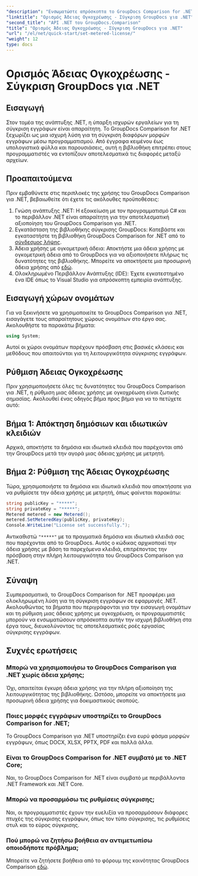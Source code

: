 ```yaml
---
"description": "Ενσωματώστε απρόσκοπτα το GroupDocs Comparison for .NET στα έργα .NET σας για αποτελεσματικές ροές εργασίας σύγκρισης εγγράφων."
"linktitle": "Ορισμός Άδειας Ογκοχρέωσης - Σύγκριση GroupDocs για .NET"
"second_title": "API .NET του GroupDocs.Comparison"
"title": "Ορισμός Άδειας Ογκοχρέωσης - Σύγκριση GroupDocs για .NET"
"url": "/el/net/quick-start/set-metered-license/"
"weight": 12
type: docs
---
```

# Ορισμός Άδειας Ογκοχρέωσης - Σύγκριση GroupDocs για .NET

## Εισαγωγή
Στον τομέα της ανάπτυξης .NET, η ύπαρξη ισχυρών εργαλείων για τη σύγκριση εγγράφων είναι απαραίτητη. Το GroupDocs Comparison for .NET ξεχωρίζει ως μια ισχυρή λύση για τη σύγκριση διαφόρων μορφών εγγράφων μέσω προγραμματισμού. Από έγγραφα κειμένου έως υπολογιστικά φύλλα και παρουσιάσεις, αυτή η βιβλιοθήκη επιτρέπει στους προγραμματιστές να εντοπίζουν αποτελεσματικά τις διαφορές μεταξύ αρχείων.
## Προαπαιτούμενα
Πριν εμβαθύνετε στις περιπλοκές της χρήσης του GroupDocs Comparison για .NET, βεβαιωθείτε ότι έχετε τις ακόλουθες προϋποθέσεις:
1. Γνώση ανάπτυξης .NET: Η εξοικείωση με τον προγραμματισμό C# και το περιβάλλον .NET είναι απαραίτητη για την αποτελεσματική αξιοποίηση του GroupDocs Comparison για .NET.
2. Εγκατάσταση της βιβλιοθήκης σύγκρισης GroupDocs: Κατεβάστε και εγκαταστήστε τη βιβλιοθήκη GroupDocs Comparison for .NET από το [σύνδεσμος λήψης](https://releases.groupdocs.com/comparison/net/).
3. Άδεια χρήσης με ογκομετρική άδεια: Αποκτήστε μια άδεια χρήσης με ογκομετρική άδεια από το GroupDocs για να αξιοποιήσετε πλήρως τις δυνατότητες της βιβλιοθήκης. Μπορείτε να αποκτήσετε μια προσωρινή άδεια χρήσης από [εδώ](https://purchase.groupdocs.com/temporary-license/).
4. Ολοκληρωμένο Περιβάλλον Ανάπτυξης (IDE): Έχετε εγκατεστημένο ένα IDE όπως το Visual Studio για απρόσκοπτη εμπειρία ανάπτυξης.

## Εισαγωγή χώρων ονομάτων
Για να ξεκινήσετε να χρησιμοποιείτε το GroupDocs Comparison για .NET, εισαγάγετε τους απαραίτητους χώρους ονομάτων στο έργο σας. Ακολουθήστε τα παρακάτω βήματα:

```csharp
using System;
```
Αυτοί οι χώροι ονομάτων παρέχουν πρόσβαση στις βασικές κλάσεις και μεθόδους που απαιτούνται για τη λειτουργικότητα σύγκρισης εγγράφων.
## Ρύθμιση Άδειας Ογκοχρέωσης
Πριν χρησιμοποιήσετε όλες τις δυνατότητες του GroupDocs Comparison για .NET, η ρύθμιση μιας άδειας χρήσης με ογκοχρέωση είναι ζωτικής σημασίας. Ακολουθεί ένας οδηγός βήμα προς βήμα για να το πετύχετε αυτό:
## Βήμα 1: Απόκτηση δημόσιων και ιδιωτικών κλειδιών
Αρχικά, αποκτήστε τα δημόσια και ιδιωτικά κλειδιά που παρέχονται από την GroupDocs μετά την αγορά μιας άδειας χρήσης με μετρητή.
## Βήμα 2: Ρύθμιση της Άδειας Ογκοχρέωσης
Τώρα, χρησιμοποιήστε τα δημόσια και ιδιωτικά κλειδιά που αποκτήσατε για να ρυθμίσετε την άδεια χρήσης με μετρητή, όπως φαίνεται παρακάτω:
```csharp
string publicKey = "*****";
string privateKey = "*****";
Metered metered = new Metered();
metered.SetMeteredKey(publicKey, privateKey);
Console.WriteLine("License set successfully.");
```
Αντικαθιστώ `"*****"` με τα πραγματικά δημόσια και ιδιωτικά κλειδιά σας που παρέχονται από το GroupDocs. Αυτός ο κώδικας αρχικοποιεί την άδεια χρήσης με βάση τα παρεχόμενα κλειδιά, επιτρέποντας την πρόσβαση στην πλήρη λειτουργικότητα του GroupDocs Comparison για .NET.

## Σύναψη
Συμπερασματικά, το GroupDocs Comparison for .NET προσφέρει μια ολοκληρωμένη λύση για τη σύγκριση εγγράφων σε εφαρμογές .NET. Ακολουθώντας τα βήματα που περιγράφονται για την εισαγωγή ονομάτων και τη ρύθμιση μιας άδειας χρήσης με ογκοχρέωση, οι προγραμματιστές μπορούν να ενσωματώσουν απρόσκοπτα αυτήν την ισχυρή βιβλιοθήκη στα έργα τους, διευκολύνοντας τις αποτελεσματικές ροές εργασίας σύγκρισης εγγράφων.
## Συχνές ερωτήσεις
### Μπορώ να χρησιμοποιήσω το GroupDocs Comparison για .NET χωρίς άδεια χρήσης;
Όχι, απαιτείται έγκυρη άδεια χρήσης για την πλήρη αξιοποίηση της λειτουργικότητας της βιβλιοθήκης. Ωστόσο, μπορείτε να αποκτήσετε μια προσωρινή άδεια χρήσης για δοκιμαστικούς σκοπούς.
### Ποιες μορφές εγγράφων υποστηρίζει το GroupDocs Comparison for .NET;
Το GroupDocs Comparison για .NET υποστηρίζει ένα ευρύ φάσμα μορφών εγγράφων, όπως DOCX, XLSX, PPTX, PDF και πολλά άλλα.
### Είναι το GroupDocs Comparison for .NET συμβατό με το .NET Core;
Ναι, το GroupDocs Comparison for .NET είναι συμβατό με περιβάλλοντα .NET Framework και .NET Core.
### Μπορώ να προσαρμόσω τις ρυθμίσεις σύγκρισης;
Ναι, οι προγραμματιστές έχουν την ευελιξία να προσαρμόσουν διάφορες πτυχές της σύγκρισης εγγράφων, όπως τον τύπο σύγκρισης, τις ρυθμίσεις στυλ και το εύρος σύγκρισης.
### Πού μπορώ να ζητήσω βοήθεια αν αντιμετωπίσω οποιοδήποτε πρόβλημα;
Μπορείτε να ζητήσετε βοήθεια από το φόρουμ της κοινότητας GroupDocs Comparison [εδώ](https://forum.groupdocs.com/c/comparison/12).